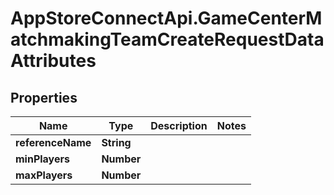# AppStoreConnectApi.GameCenterMatchmakingTeamCreateRequestDataAttributes

## Properties

Name | Type | Description | Notes
------------ | ------------- | ------------- | -------------
**referenceName** | **String** |  | 
**minPlayers** | **Number** |  | 
**maxPlayers** | **Number** |  | 


